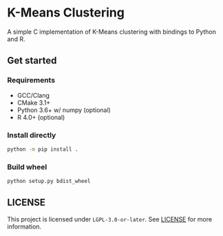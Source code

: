# K-Means Clustering

A simple C implementation of K-Means clustering with bindings to Python and R.

## Get started

### Requirements

- GCC/Clang
- CMake 3.1+
- Python 3.6+ w/ numpy (optional)
- R 4.0+ (optional)

### Install directly

```sh
python -m pip install .
```

### Build wheel

```sh
python setup.py bdist_wheel
```

## LICENSE

This project is licensed under `LGPL-3.0-or-later`. See [LICENSE](LICENSE) for more information.
